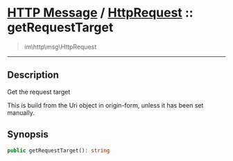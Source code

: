 # [HTTP Message](http.md) / [HttpRequest](http-HttpRequest.md) :: getRequestTarget
 > im\http\msg\HttpRequest
____

## Description
Get the request target

This is build from the Uri object in origin-form, unless it has been set manually.

## Synopsis
```php
public getRequestTarget(): string
```

